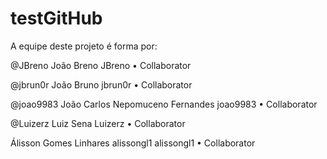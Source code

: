 # testGitHub

A equipe deste projeto é forma por:

@JBreno
João Breno
JBreno • Collaborator
 
@jbrun0r
João Bruno
jbrun0r • Collaborator
 
@joao9983
João Carlos Nepomuceno Fernandes
joao9983 • Collaborator
 
@Luizerz
Luiz Sena
Luizerz • Collaborator

Álisson Gomes Linhares
alissongl1
alissongl1 • Collaborator